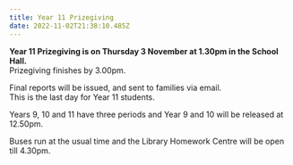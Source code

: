 ```yaml
---
title: Year 11 Prizegiving
date: 2022-11-02T21:38:10.485Z
---
```

**Year 11 Prizegiving is on Thursday 3 November at 1.30pm in the School Hall.**  
Prizegiving finishes by 3.00pm.    


Final reports will be issued, and sent to families via email.  
This is the last day for Year 11 students.  

Years 9, 10 and 11 have three periods and Year 9 and 10 will be released at 12.50pm.  

Buses run at the usual time and the Library Homework Centre will be open till 4.30pm. 


  

